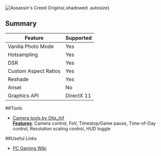 ![Assassin's Creed Origins](Images\acorigins_header.png "Shot by Otis_Inf"){.shadowed .autosize}

## Summary

Feature | Supported
--|--
Vanilla Photo Mode | Yes
Hotsampling | Yes
DSR | Yes
Custom Aspect Ratios | Yes
Reshade | Yes
Ansel | No
Graphics API | DirectX 11
 
##Tools

* [Camera tools by Otis_Inf](https://patreon.com/Otis_Inf)  
**[Features](https://opm.fransbouma.com/Cameras/acorigins.htm)**: Camera control, FoV, Timestop/Game pause, Time-of-Day control, Resolution scaling control, HUD toggle

##Useful Links

* [PC Gaming Wiki](https://pcgamingwiki.com/wiki/Assassin%27s_Creed_Origins)
